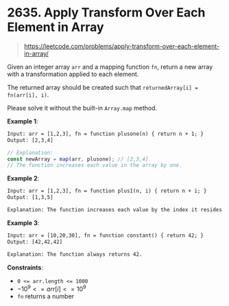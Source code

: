 # 2635. Apply Transform Over Each Element in Array

> <https://leetcode.com/problems/apply-transform-over-each-element-in-array/>

Given an integer array `arr` and a mapping function `fn`, return a new array
with a transformation applied to each element.

The returned array should be created such that
`returnedArray[i] = fn(arr[i], i)`.

Please solve it without the built-in `Array.map` method.

**Example 1**:

```txt
Input: arr = [1,2,3], fn = function plusone(n) { return n + 1; }
Output: [2,3,4]
```

```js
// Explanation:
const newArray = map(arr, plusone); // [2,3,4]
// The function increases each value in the array by one. 
```

**Example 2**:

```txt
Input: arr = [1,2,3], fn = function plusI(n, i) { return n + i; }
Output: [1,3,5]

Explanation: The function increases each value by the index it resides in.
```

**Example 3**:

```txt
Input: arr = [10,20,30], fn = function constant() { return 42; }
Output: [42,42,42]

Explanation: The function always returns 42.
```

**Constraints**:

- `0 <= arr.length <= 1000`
- $-10^9 <= arr[i] <= 10^9$
- `fn` returns a number
